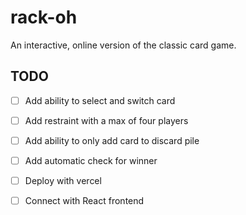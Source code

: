 # rack-oh

An interactive, online version of the classic card game.

## TODO
- [ ] Add ability to select and switch card
- [ ] Add restraint with a max of four players
- [ ] Add ability to only add card to discard pile
- [ ] Add automatic check for winner 
- [ ] Deploy with vercel
- [ ] Connect with React frontend
 